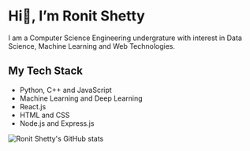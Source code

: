 # Hi👋, I’m Ronit Shetty
I am a Computer Science Engineering undergrature with interest in Data Science, Machine Learning and Web Technologies. 
## My Tech Stack
- Python, C++ and JavaScript
- Machine Learning and Deep Learning
- React.js
- HTML and CSS
- Node.js and Express.js


![Ronit Shetty's GitHub stats](https://github-readme-stats.vercel.app/api?username=ronitshetty16&show_icons=true&theme=merko)



<!---
ronitshetty16/ronitshetty16 is a ✨ special ✨ repository because its `README.md` (this file) appears on your GitHub profile.
You can click the Preview link to take a look at your changes.
--->
